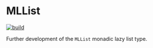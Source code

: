 # MLList

[![build](https://github.com/semorrison/lean-monadic-list/actions/workflows/lean_action_ci.yml/badge.svg)](https://github.com/semorrison/lean-monadic-list/actions/workflows/lean_action_ci.yml)


Further development of the `MLList` monadic lazy list type.